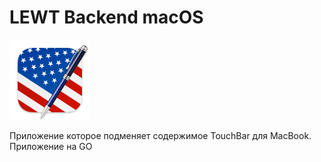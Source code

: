 # LEWT Backend macOS

![](https://github.com/qoonmax/LEWT-Client/blob/main/LEWT%20Client/icons/LEWT_icon_128.png)

Приложение которое подменяет содержимое TouchBar для MacBook.
Приложение на GO 